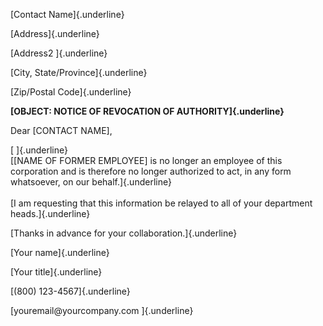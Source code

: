 [Contact Name]{.underline}

[Address]{.underline}

[Address2 ]{.underline}

[City, State/Province]{.underline}

[Zip/Postal Code]{.underline}

**[OBJECT: NOTICE OF REVOCATION OF AUTHORITY]{.underline}**

Dear \[CONTACT NAME\],

[ ]{.underline}\
[\[NAME OF FORMER EMPLOYEE\] is no longer an employee of this
corporation and is therefore no longer authorized to act, in any form
whatsoever, on our behalf.]{.underline}\
\
[I am requesting that this information be relayed to all of your
department heads.]{.underline}

[Thanks in advance for your collaboration.]{.underline}

[Your name]{.underline}

[Your title]{.underline}

[(800) 123-4567]{.underline}

[youremail\@yourcompany.com ]{.underline}
